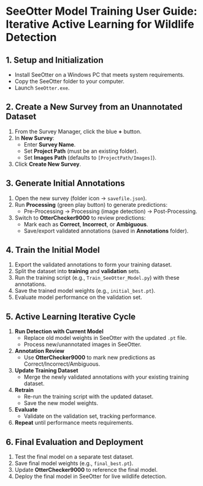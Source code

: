 # SeeOtter Model Training User Guide: Iterative Active Learning for Wildlife Detection

## 1. Setup and Initialization
- Install SeeOtter on a Windows PC that meets system requirements.
- Copy the SeeOtter folder to your computer.
- Launch `SeeOtter.exe`.

## 2. Create a New Survey from an Unannotated Dataset
1. From the Survey Manager, click the blue **+** button.
2. In **New Survey**:
   - Enter **Survey Name**.
   - Set **Project Path** (must be an existing folder).
   - Set **Images Path** (defaults to `[ProjectPath/Images]`).
3. Click **Create New Survey**.

## 3. Generate Initial Annotations
1. Open the new survey (folder icon → `savefile.json`).
2. Run **Processing** (green play button) to generate predictions:
   - Pre-Processing → Processing (image detection) → Post-Processing.
3. Switch to **OtterChecker9000** to review predictions:
   - Mark each as **Correct**, **Incorrect**, or **Ambiguous**.
   - Save/export validated annotations (saved in **Annotations** folder).

## 4. Train the Initial Model
1. Export the validated annotations to form your training dataset.
2. Split the dataset into **training** and **validation** sets.
3. Run the training script (e.g., `Train_SeeOtter_Model.py`) with these annotations.
4. Save the trained model weights (e.g., `initial_best.pt`).
5. Evaluate model performance on the validation set.

## 5. Active Learning Iterative Cycle
1. **Run Detection with Current Model**
   - Replace old model weights in SeeOtter with the updated `.pt` file.
   - Process new/unannotated images in SeeOtter.
2. **Annotation Review**
   - Use **OtterChecker9000** to mark new predictions as Correct/Incorrect/Ambiguous.
3. **Update Training Dataset**
   - Merge the newly validated annotations with your existing training dataset.
4. **Retrain**
   - Re-run the training script with the updated dataset.
   - Save the new model weights.
5. **Evaluate**
   - Validate on the validation set, tracking performance.
6. **Repeat** until performance meets requirements.

## 6. Final Evaluation and Deployment
1. Test the final model on a separate test dataset.
2. Save final model weights (e.g., `final_best.pt`).
3. Update **OtterChecker9000** to reference the final model.
4. Deploy the final model in SeeOtter for live wildlife detection.
